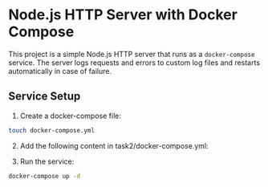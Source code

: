 # Node.js HTTP Server with Docker Compose

This project is a simple Node.js HTTP server that runs as a `docker-compose` service. The server logs requests and errors to custom log files and restarts automatically in case of failure.

## Service Setup

1. Create a docker-compose file:

```bash
touch docker-compose.yml
```

2. Add the following content in task2/docker-compose.yml:

3. Run the service:

```bash
docker-compose up -d
```